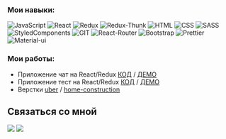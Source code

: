 ### Мои навыки:
  ![JavaScript](https://img.shields.io/badge/JavaScript-230f39?style=flat-square&logo=javaScript&logoColor=efd81d) 
  ![React](https://img.shields.io/badge/React-230f39?style=flat-square&logo=react&logoColor=5ed3f3) 
  ![Redux](https://img.shields.io/badge/Redux-230f39?style=flat-square&logo=redux&logoColor=7547b8) 
  ![Redux-Thunk](https://img.shields.io/badge/Redux--Thunk-230f39?style=flat-square&logo=Redux&logoColor=ff3929) 
  ![HTML](https://img.shields.io/badge/HTML-230f39?style=flat-square&logo=HTML5&logoColor=df4a25) 
  ![CSS](https://img.shields.io/badge/CSS-230f39?style=flat-square&logo=CSS3&logoColor=2888ce) 
  ![SASS](https://img.shields.io/badge/SASS-230f39?style=flat-square&logo=Sass3&logoColor=cf649a) 
  ![StyledComponents](https://img.shields.io/badge/styled--components-230f39?style=flat-square&logo=styled-components&logoColor=dc7e85) 
  ![GIT](https://img.shields.io/badge/git-230f39?style=flat-square&logo=git&logoColor=ff3929) 
  ![React-Router](https://img.shields.io/badge/React--Router-230f39?style=flat-square&logo=react-router&logoColor=fb494a) 
  ![Bootstrap](https://img.shields.io/badge/Bootstrap-230f39?style=flat-square&logo=Bootstrap&logoColor=8c57d9) 
  ![Prettier](https://img.shields.io/badge/Prettier-230f39?style=flat-square&logo=Prettier&logoColor=f6b83c) 
  ![Material-ui](https://img.shields.io/badge/Material--ui-230f39?style=flat-square&logo=Material-ui&logoColor=00b0ff) 
  
### Мои работы:  
  * Приложение чат на React/Redux [КОД](https://github.com/Amazaev77/new-chat) / [ДЕМО](https://stormy-hollows-82319.herokuapp.com/5f444961a00c98053c489d5a)
  * Приложение тест на React/Redux [КОД](https://github.com/Amazaev77/test-app) / [ДЕМО](https://shielded-reef-71937.herokuapp.com/)
  * Верстки [uber](https://amazaev77.github.io/Uber/) / [home-construction](https://amazaev77.github.io/home-construction/)
  
## Связаться со мной

[![](https://img.shields.io/badge/WHATSAPP-25D366?&style=for-the-badge&logo=whatsapp&logoColor=white&&s=250)](https://wa.me/79899231400)
[![](https://img.shields.io/badge/telegram-D14836?color=2CA5E0&style=for-the-badge&logo=telegram&logoColor=white&&s=250)](https://t.me/Amazaev77)


  
  

